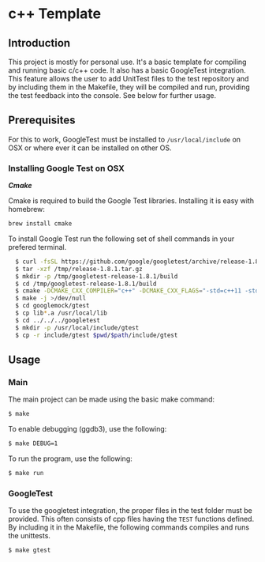 # c++ Template

## Introduction

This project is mostly for personal use. It's a basic template for compiling and running basic c/c++ code. It also has a basic GoogleTest integration. This feature allows the user to add UnitTest files to the test repository and by including them in the Makefile, they will be compiled and run, providing the test feedback into the console. See below for further usage.

## Prerequisites

For this to work, GoogleTest must be installed to `/usr/local/include` on OSX or where ever it can be installed on other OS.

### Installing Google Test on OSX
**_Cmake_**

Cmake is required to build the Google Test libraries. 
Installing it is easy with homebrew:
```sh
brew install cmake
```

To install Google Test run the following set of shell commands in your prefered terminal. 

```sh
  $ curl -fsSL https://github.com/google/googletest/archive/release-1.8.1.tar.gz -o /tmp/release-1.8.1.tar.gz
  $ tar -xzf /tmp/release-1.8.1.tar.gz
  $ mkdir -p /tmp/googletest-release-1.8.1/build
  $ cd /tmp/googletest-release-1.8.1/build
  $ cmake -DCMAKE_CXX_COMPILER="c++" -DCMAKE_CXX_FLAGS="-std=c++11 -stdlib=libc++" ../ >/dev/null
  $ make -j >/dev/null
  $ cd googlemock/gtest
  $ cp lib*.a /usr/local/lib
  $ cd ../../../googletest
  $ mkdir -p /usr/local/include/gtest
  $ cp -r include/gtest $pwd/$path/include/gtest
```

## Usage

### Main

The main project can be made using the basic make command:

```sh
$ make
```

To enable debugging (ggdb3), use the following:

```sh
$ make DEBUG=1
```

To run the program, use the following:

```sh
$ make run 
```

### GoogleTest

To use the googletest integration, the proper files in the test folder must be provided. This often consists of cpp files having the `TEST` functions defined. By including it in the Makefile, the following commands compiles and runs the unittests.

```sh
$ make gtest
```

